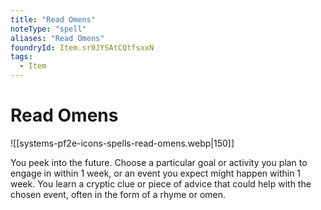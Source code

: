 ```yaml
---
title: "Read Omens"
noteType: "spell"
aliases: "Read Omens"
foundryId: Item.sr0JYSAtCQtfsxxN
tags:
  - Item
---
```


# Read Omens
![[systems-pf2e-icons-spells-read-omens.webp|150]]

You peek into the future. Choose a particular goal or activity you plan to engage in within 1 week, or an event you expect might happen within 1 week. You learn a cryptic clue or piece of advice that could help with the chosen event, often in the form of a rhyme or omen.

